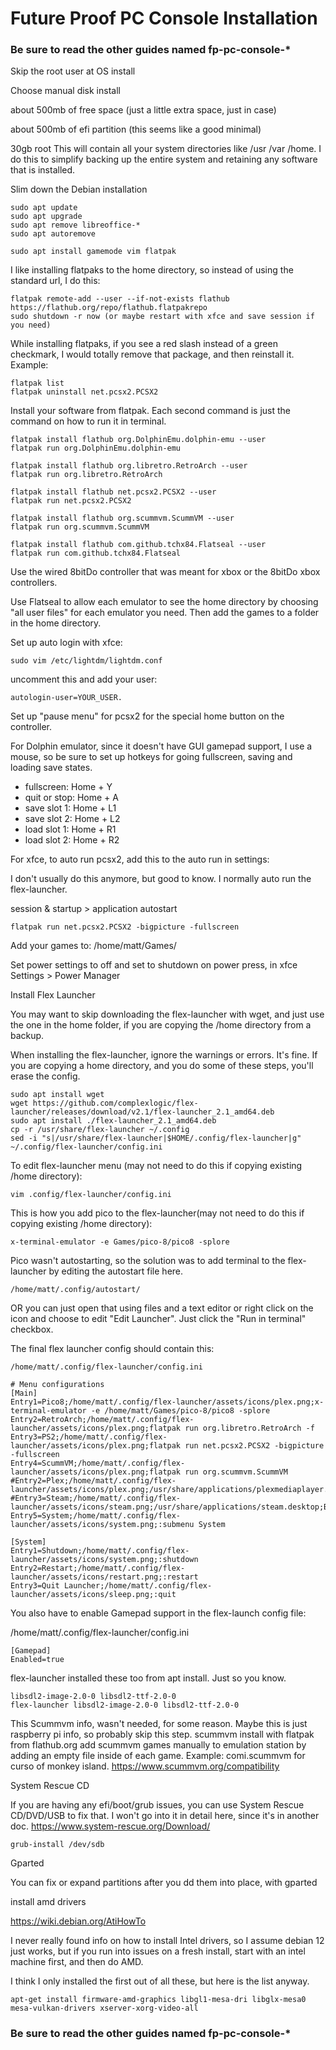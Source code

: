 # Future Proof PC Console Installation

### Be sure to read the other guides named fp-pc-console-*


Skip the root user at OS install

Choose manual disk install

about 500mb of free space (just a little extra space, just in case)

about 500mb of efi partition (this seems like a good minimal)

30gb root
This will contain all your system directories like /usr /var /home.  I do this to simplify backing up the entire system and retaining any software that is installed.

Slim down the Debian installation
~~~
sudo apt update
sudo apt upgrade
sudo apt remove libreoffice-*
sudo apt autoremove
~~~

~~~
sudo apt install gamemode vim flatpak
~~~

I like installing flatpaks to the home directory, so instead of using the standard url, I do this:
~~~
flatpak remote-add --user --if-not-exists flathub https://flathub.org/repo/flathub.flatpakrepo
sudo shutdown -r now (or maybe restart with xfce and save session if you need)
~~~

While installing flatpaks, if you see a red slash instead of a green checkmark, I would totally remove 
that package, and then reinstall it.  Example:
~~~
flatpak list
flatpak uninstall net.pcsx2.PCSX2
~~~

Install your software from flatpak.  Each second command is just the command on how to run it in terminal.
~~~
flatpak install flathub org.DolphinEmu.dolphin-emu --user
flatpak run org.DolphinEmu.dolphin-emu

flatpak install flathub org.libretro.RetroArch --user
flatpak run org.libretro.RetroArch

flatpak install flathub net.pcsx2.PCSX2 --user
flatpak run net.pcsx2.PCSX2

flatpak install flathub org.scummvm.ScummVM --user
flatpak run org.scummvm.ScummVM

flatpak install flathub com.github.tchx84.Flatseal --user
flatpak run com.github.tchx84.Flatseal
~~~

Use the wired 8bitDo controller that was meant for xbox or the 8bitDo xbox controllers.

Use Flatseal to allow each emulator to see the home directory by choosing "all user files" for each emulator you need.
Then add the games to a folder in the home directory.

Set up auto login with xfce:
~~~
sudo vim /etc/lightdm/lightdm.conf
~~~
uncomment this and add your user: 
~~~
autologin-user=YOUR_USER. 
~~~

Set up "pause menu" for pcsx2 for the special home button on the controller.

For Dolphin emulator, since it doesn't have GUI gamepad support, I use a mouse, so be sure to set up hotkeys for going fullscreen, saving and loading save states.
- fullscreen: Home + Y
- quit or stop: Home + A
- save slot 1: Home + L1
- save slot 2: Home + L2
- load slot 1: Home + R1
- load slot 2: Home + R2

For xfce, to auto run pcsx2, add this to the auto run in settings:

I don't usually do this anymore, but good to know.  I normally auto run the flex-launcher.

session & startup > application autostart
~~~
flatpak run net.pcsx2.PCSX2 -bigpicture -fullscreen
~~~


Add your games to:
/home/matt/Games/

Set power settings to off and set to shutdown on power press, 
in xfce Settings > Power Manager

Install Flex Launcher

You may want to skip downloading the flex-launcher with wget, and just use the one in the
home folder, if you are copying the /home directory from a backup. 

When installing the flex-launcher, ignore the warnings or errors.  It's fine.
If you are copying a home directory, and you do some of these steps, you'll erase the config.
~~~
sudo apt install wget
wget https://github.com/complexlogic/flex-launcher/releases/download/v2.1/flex-launcher_2.1_amd64.deb
sudo apt install ./flex-launcher_2.1_amd64.deb
cp -r /usr/share/flex-launcher ~/.config
sed -i "s|/usr/share/flex-launcher|$HOME/.config/flex-launcher|g" ~/.config/flex-launcher/config.ini
~~~

To edit flex-launcher menu (may not need to do this if copying existing /home directory):
~~~
vim .config/flex-launcher/config.ini
~~~

This is how you add pico to the flex-launcher(may not need to do this if copying existing /home directory):
~~~
x-terminal-emulator -e Games/pico-8/pico8 -splore
~~~

Pico wasn't autostarting, so the solution was to add terminal to the flex-launcher by editing the autostart file here.
~~~
/home/matt/.config/autostart/
~~~
OR you can just open that using files and a text editor or right click on
the icon and choose to edit "Edit Launcher".  Just click the "Run in terminal" checkbox.

The final flex launcher config should contain this:
~~~
/home/matt/.config/flex-launcher/config.ini
~~~
~~~
# Menu configurations
[Main]
Entry1=Pico8;/home/matt/.config/flex-launcher/assets/icons/plex.png;x-terminal-emulator -e /home/matt/Games/pico-8/pico8 -splore
Entry2=RetroArch;/home/matt/.config/flex-launcher/assets/icons/plex.png;flatpak run org.libretro.RetroArch -f
Entry3=PS2;/home/matt/.config/flex-launcher/assets/icons/plex.png;flatpak run net.pcsx2.PCSX2 -bigpicture -fullscreen
Entry4=ScummVM;/home/matt/.config/flex-launcher/assets/icons/plex.png;flatpak run org.scummvm.ScummVM
#Entry2=Plex;/home/matt/.config/flex-launcher/assets/icons/plex.png;/usr/share/applications/plexmediaplayer.desktop;TVF
#Entry3=Steam;/home/matt/.config/flex-launcher/assets/icons/steam.png;/usr/share/applications/steam.desktop;BigPicture
Entry5=System;/home/matt/.config/flex-launcher/assets/icons/system.png;:submenu System

[System]
Entry1=Shutdown;/home/matt/.config/flex-launcher/assets/icons/system.png;:shutdown
Entry2=Restart;/home/matt/.config/flex-launcher/assets/icons/restart.png;:restart
Entry3=Quit Launcher;/home/matt/.config/flex-launcher/assets/icons/sleep.png;:quit
~~~


You also have to enable Gamepad support in the flex-launch config file:

/home/matt/.config/flex-launcher/config.ini
~~~
[Gamepad]
Enabled=true
~~~

flex-launcher installed these too from apt install.  Just so you know.
~~~
libsdl2-image-2.0-0 libsdl2-ttf-2.0-0
flex-launcher libsdl2-image-2.0-0 libsdl2-ttf-2.0-0
~~~




This Scummvm info, wasn't needed, for some reason.  Maybe this is just raspberry pi info, so probably skip this step.
scummvm install with flatpak from flathub.org add scummvm games manually to emulation station by adding an empty file inside of each game. Example: comi.scummvm for curso of monkey island. https://www.scummvm.org/compatibility



System Rescue CD

If you are having any efi/boot/grub issues, you can use System Rescue CD/DVD/USB to fix that.  I won't go into it in detail here, since it's in another doc.
https://www.system-rescue.org/Download/
~~~
grub-install /dev/sdb
~~~
Gparted

You can fix or expand partitions after you dd them into place, with gparted

install amd drivers

https://wiki.debian.org/AtiHowTo

I never really found info on how to install Intel drivers, so I assume debian 12 just works, but if you run into issues on a fresh install, start with an intel machine first, and then do AMD.

I think I only installed the first out of all these, but here is the list anyway.
~~~
apt-get install firmware-amd-graphics libgl1-mesa-dri libglx-mesa0 mesa-vulkan-drivers xserver-xorg-video-all
~~~

### Be sure to read the other guides named fp-pc-console-*

